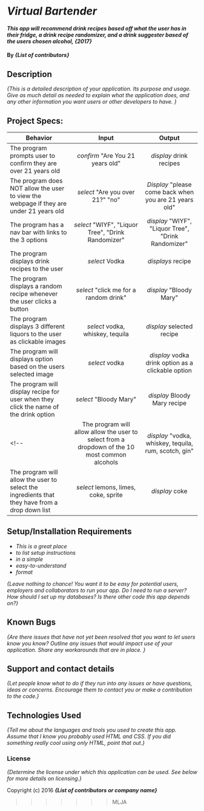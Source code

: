 
# _Virtual Bartender_

#### _This app will recommend drink recipes based off what the user has in their fridge, a drink recipe randomizer, and a drink suggester based of the users chosen alcohol, {2017}_

#### By _**{List of contributors}**_

## Description

_{This is a detailed description of your application. Its purpose and usage.  Give as much detail as needed to explain what the application does, and any other information you want users or other developers to have. }_

## Project Specs:
| Behavior |  Input   |  Output  |
|----------|:--------:|:--------:|
| The program prompts user to confirm they are over 21 years old| *confirm* "Are You 21 years old" | *display* drink recipes |
| The program does NOT allow the user to view the webpage if they are under 21 years old| *select* "Are you over 21?" "no" | *Display* "please come back when you are 21 years old" |
| The program has a nav bar with links to the 3 options | *select* "WIYF", "Liquor Tree", "Drink Randomizer" |  *display* "WIYF", "Liquor Tree", "Drink Randomizer" |
| The program displays drink recipes to the user | *select* Vodka | *displays* recipe |
| The program displays a random recipe whenever the user clicks a button | *select* "click me for a random drink" | *display* "Bloody Mary" |
| The program displays 3 different liquors to the user as clickable images | *select* vodka, whiskey, tequila | *display* selected recipe |
| The program will displays option based on the users selected image | *select* vodka | *display* vodka drink option as a clickable option |
| The program will display recipe for user when they click the name of the drink option  | *select* "Bloody Mary" | *display* Bloody Mary recipe |
<!-- | The program will allow allow the user to select from a dropdown of the 10 most common alcohols | *display* "vodka, whiskey, tequila, rum, scotch, gin" | *select* vodka |
| The program will allow the user to select the ingredients that they have from a drop down list | *select* lemons, limes, coke, sprite | *display* coke | -->





## Setup/Installation Requirements

* _This is a great place_
* _to list setup instructions_
* _in a simple_
* _easy-to-understand_
* _format_

_{Leave nothing to chance! You want it to be easy for potential users, employers and collaborators to run your app. Do I need to run a server? How should I set up my databases? Is there other code this app depends on?}_

## Known Bugs

_{Are there issues that have not yet been resolved that you want to let users know you know?  Outline any issues that would impact use of your application.  Share any workarounds that are in place. }_

## Support and contact details

_{Let people know what to do if they run into any issues or have questions, ideas or concerns.  Encourage them to contact you or make a contribution to the code.}_

## Technologies Used

_{Tell me about the languages and tools you used to create this app. Assume that I know you probably used HTML and CSS. If you did something really cool using only HTML, point that out.}_

### License

*{Determine the license under which this application can be used.  See below for more details on licensing.}*

Copyright (c) 2016 **_{List of contributors or company name}_**
>>>>>>> MLJA
